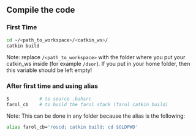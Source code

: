 ## Compile the code

### First Time
```bash
cd ~/<path_to_workspace>/<catkin_ws>/
catkin build
```

Note: replace `/<path_to_workspace>` with the folder where you put your catkin_ws inside (for example `/dsor`). If you put in your home folder, then this variable should be left empty!

### After first time and using alias
```bash
S           # to source .bahsrc
farol_cb    # to build the farol stack (farol catkin build)
```

Note: This can be done in any folder because the alias is the following:

```bash
alias farol_cb='roscd; catkin build; cd $OLDPWD'
```

